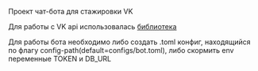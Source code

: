 Проект чат-бота для стажировки VK

Для работы с VK api использовалась [библиотека](https://github.com/SevereCloud/vksdk)

Для работы бота необходимо либо создать .toml конфиг, находящийся по флагу config-path(default=configs/bot.toml), либо скормить env переменные TOKEN и DB_URL